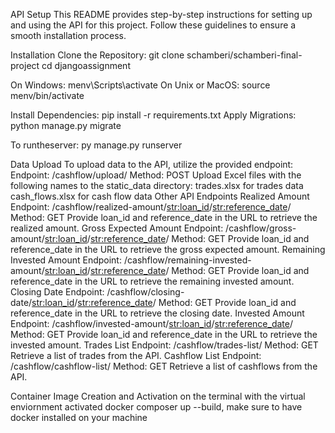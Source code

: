 API Setup 
This README provides step-by-step instructions for setting up and using the API for this project. Follow these guidelines to ensure a smooth installation process.

Installation
Clone the Repository:
git clone schamberi/schamberi-final-project
cd djangoassignment


On Windows:
menv\Scripts\activate
On Unix or MacOS:
source menv/bin/activate

Install Dependencies:
pip install -r requirements.txt
Apply Migrations:
python manage.py migrate

To runtheserver: py manage.py runserver

Data Upload
To upload data to the API, utilize the provided endpoint:
Endpoint: /cashflow/upload/
Method: POST
Upload Excel files with the following names to the static_data directory:
trades.xlsx for trades data
cash_flows.xlsx for cash flow data
Other API Endpoints
Realized Amount
Endpoint: /cashflow/realized-amount/<str:loan_id>/<str:reference_date>/
Method: GET
Provide loan_id and reference_date in the URL to retrieve the realized amount.
Gross Expected Amount
Endpoint: /cashflow/gross-amount/<str:loan_id>/<str:reference_date>/
Method: GET
Provide loan_id and reference_date in the URL to retrieve the gross expected amount.
Remaining Invested Amount
Endpoint: /cashflow/remaining-invested-amount/<str:loan_id>/<str:reference_date>/
Method: GET
Provide loan_id and reference_date in the URL to retrieve the remaining invested amount.
Closing Date
Endpoint: /cashflow/closing-date/<str:loan_id>/<str:reference_date>/
Method: GET
Provide loan_id and reference_date in the URL to retrieve the closing date.
Invested Amount
Endpoint: /cashflow/invested-amount/<str:loan_id>/<str:reference_date>/
Method: GET
Provide loan_id and reference_date in the URL to retrieve the invested amount.
Trades List
Endpoint: /cashflow/trades-list/
Method: GET
Retrieve a list of trades from the API.
Cashflow List
Endpoint: /cashflow/cashflow-list/
Method: GET
Retrieve a list of cashflows from the API.

Container Image Creation and Activation on the terminal with the virtual enviornment activated
docker composer up --build, make sure to have docker installed on your machine
